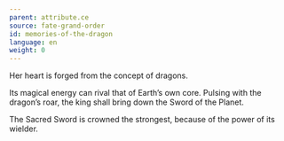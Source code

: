 ```yaml
---
parent: attribute.ce
source: fate-grand-order
id: memories-of-the-dragon
language: en
weight: 0
---
```


Her heart is forged from the concept of dragons.

Its magical energy can rival that of Earth’s own core.
Pulsing with the dragon’s roar, the king shall bring down the Sword of the Planet.

The Sacred Sword is crowned the strongest, because of the power of its wielder.
